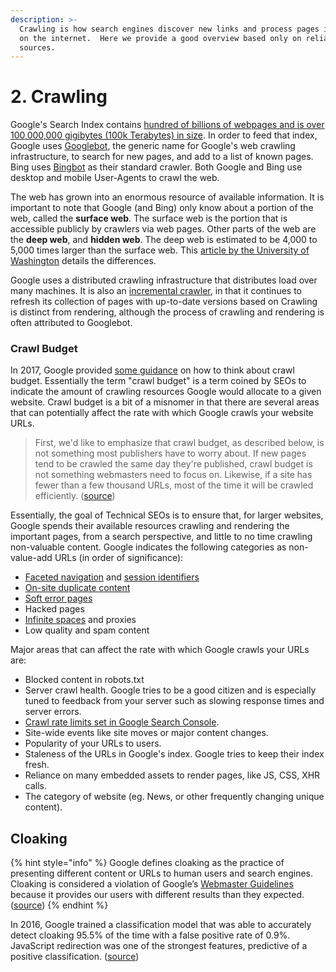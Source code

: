```yaml
---
description: >-
  Crawling is how search engines discover new links and process pages it finds
  on the internet.  Here we provide a good overview based only on reliable
  sources.
---
```


# 2. Crawling

Google's Search Index contains [hundred of billions of webpages and is over 100,000,000 gigibytes \(100k Terabytes\) in size](https://www.google.com/search/howsearchworks/crawling-indexing/).  In order to feed that index, Google uses [Googlebot](https://support.google.com/webmasters/answer/182072?hl=en), the generic name for Google's web crawling infrastructure, to search for new pages, and add to a list of known pages. Bing uses [Bingbot](https://www.bing.com/webmaster/help/which-crawlers-does-bing-use-8c184ec0) as their standard crawler. Both Google and Bing use desktop and mobile User-Agents to crawl the web.

The web has grown into an enormous resource of available information.  It is important to note that Google \(and Bing\) only know about a portion of the web, called the **surface web**.  The surface web is the portion that is accessible publicly by crawlers via web pages.  Other parts of the web are the **deep web**, and **hidden web**. The deep web is estimated to be 4,000 to 5,000 times larger than the surface web.  This [article by the University of Washington](https://guides.lib.uw.edu/c.php?g=342031&p=2300191) details the differences.

Google uses a distributed crawling infrastructure that distributes load over many machines.  It is also an [incremental crawler](https://www.ijarcce.com/upload/2016/january-16/IJARCCE%2052.pdf), in that it continues to refresh its collection of pages with up-to-date versions based on Crawling is distinct from rendering, although the process of crawling and rendering is often attributed to Googlebot.  



### Crawl Budget

In 2017, Google provided [some guidance](https://webmasters.googleblog.com/2017/01/what-crawl-budget-means-for-googlebot.html) on how to think about crawl budget.  Essentially the term "crawl budget" is a term coined by SEOs to indicate the amount of crawling resources Google would allocate to a given website. Crawl budget is a bit of a misnomer in that there are several areas that can potentially affect the rate with which Google crawls your website URLs. 

> First, we'd like to emphasize that crawl budget, as described below, is not something most publishers have to worry about. If new pages tend to be crawled the same day they're published, crawl budget is not something webmasters need to focus on. Likewise, if a site has fewer than a few thousand URLs, most of the time it will be crawled efficiently. \([source](https://webmasters.googleblog.com/2017/01/what-crawl-budget-means-for-googlebot.html)\)

Essentially, the goal of Technical SEOs is to ensure that, for larger websites, Google spends their available resources crawling and rendering the important pages, from a search perspective, and little to no time crawling non-valuable content.  Google indicates the following categories as non-value-add URLs \(in order of significance\):

* [Faceted navigation](https://webmasters.googleblog.com/2014/02/faceted-navigation-best-and-5-of-worst.html) and [session identifiers](https://webmasters.googleblog.com/2007/09/google-duplicate-content-caused-by-url.html)
* [On-site duplicate content](https://webmasters.googleblog.com/2007/09/google-duplicate-content-caused-by-url.html)
* [Soft error pages](https://webmasters.googleblog.com/2010/06/crawl-errors-now-reports-soft-404s.html)
* Hacked pages
* [Infinite spaces](https://webmasters.googleblog.com/2008/08/to-infinity-and-beyond-no.html) and proxies
* Low quality and spam content

Major areas that can affect the rate with which Google crawls your URLs are:

* Blocked content in robots.txt
* Server crawl health.  Google tries to be a good citizen and is especially tuned to feedback from your server such as slowing response times and server errors.
* [Crawl rate limits set in Google Search Console](https://support.google.com/webmasters/answer/48620).
* Site-wide events like site moves or major content changes.
* Popularity of your URLs to users.
* Staleness of the URLs in Google's index.  Google tries to keep their index fresh.
* Reliance on many embedded assets to render pages, like JS, CSS, XHR calls.
* The category of website \(eg. News, or other frequently changing unique content\). 



## Cloaking

{% hint style="info" %}
 Google defines cloaking as the practice of presenting different content or URLs to human users and search engines. Cloaking is considered a violation of Google’s [Webmaster Guidelines](https://support.google.com/webmasters/answer/answer.py?answer=35769) because it provides our users with different results than they expected. \([source](https://support.google.com/webmasters/answer/66355?hl=en)\)
{% endhint %}

In 2016, Google trained a classification model that was able to accurately detect cloaking 95.5% of the time with a false positive rate of 0.9%.  JavaScript redirection was one of the strongest features, predictive of a positive classification. \([source](https://static.googleusercontent.com/media/research.google.com/en//pubs/archive/45365.pdf)\)



























